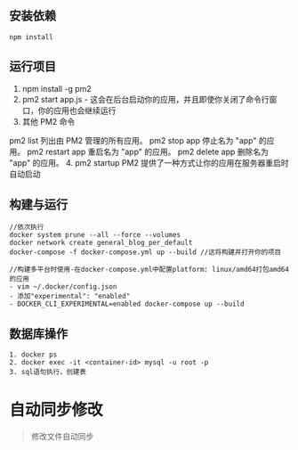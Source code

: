 ## 安装依赖
```shell
npm install
```
## 运行项目
1. npm install -g pm2
2. pm2 start app.js  - 这会在后台启动你的应用，并且即使你关闭了命令行窗口，你的应用也会继续运行
3. 其他 PM2 命令

pm2 list 列出由 PM2 管理的所有应用。
pm2 stop app 停止名为 "app" 的应用。
pm2 restart app 重启名为 "app" 的应用。
pm2 delete app 删除名为 "app" 的应用。
4. pm2 startup  PM2 提供了一种方式让你的应用在服务器重启时自动启动
## 构建与运行
```shell
//依次执行
docker system prune --all --force --volumes
docker network create general_blog_per_default
docker-compose -f docker-compose.yml up --build //这将构建并打开你的项目
    
//构建多平台时使用-在docker-compose.yml中配置platform: linux/amd64打包amd64的应用
- vim ~/.docker/config.json
- 添加"experimental": "enabled"
- DOCKER_CLI_EXPERIMENTAL=enabled docker-compose up --build
```

## 数据库操作
```shell
1. docker ps
2. docker exec -it <container-id> mysql -u root -p
3. sql语句执行，创建表
```
# 自动同步修改
> 修改文件自动同步